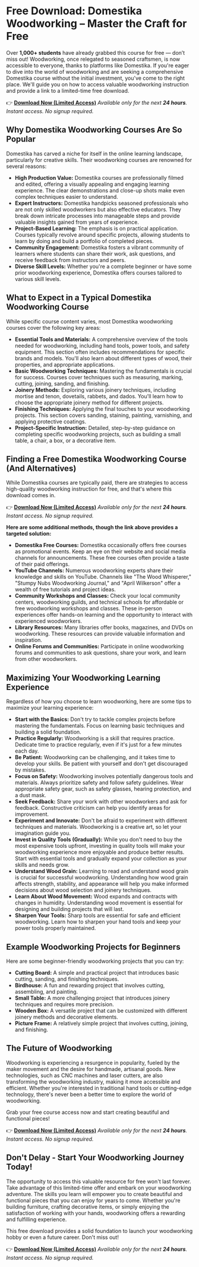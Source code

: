 # Free Download: Domestika Woodworking – Master the Craft for Free

Over **1,000+ students** have already grabbed this course for free — don’t miss out!
Woodworking, once relegated to seasoned craftsmen, is now accessible to everyone, thanks to platforms like Domestika. If you're eager to dive into the world of woodworking and are seeking a comprehensive Domestika course without the initial investment, you've come to the right place. We'll guide you on how to access valuable woodworking instruction and provide a link to a limited-time free download.

👉 [**Download Now (Limited Access)**](https://udemywork.com/domestika-woodworking)
_Available only for the next **24 hours**. Instant access. No signup required._

## Why Domestika Woodworking Courses Are So Popular

Domestika has carved a niche for itself in the online learning landscape, particularly for creative skills. Their woodworking courses are renowned for several reasons:

*   **High Production Value:** Domestika courses are professionally filmed and edited, offering a visually appealing and engaging learning experience. The clear demonstrations and close-up shots make even complex techniques easier to understand.
*   **Expert Instructors:** Domestika handpicks seasoned professionals who are not only skilled woodworkers but also effective educators. They break down intricate processes into manageable steps and provide valuable insights gained from years of experience.
*   **Project-Based Learning:** The emphasis is on practical application. Courses typically revolve around specific projects, allowing students to learn by doing and build a portfolio of completed pieces.
*   **Community Engagement:** Domestika fosters a vibrant community of learners where students can share their work, ask questions, and receive feedback from instructors and peers.
*   **Diverse Skill Levels:** Whether you're a complete beginner or have some prior woodworking experience, Domestika offers courses tailored to various skill levels.

## What to Expect in a Typical Domestika Woodworking Course

While specific course content varies, most Domestika woodworking courses cover the following key areas:

*   **Essential Tools and Materials:** A comprehensive overview of the tools needed for woodworking, including hand tools, power tools, and safety equipment. This section often includes recommendations for specific brands and models. You'll also learn about different types of wood, their properties, and appropriate applications.
*   **Basic Woodworking Techniques:** Mastering the fundamentals is crucial for success. Courses cover techniques such as measuring, marking, cutting, joining, sanding, and finishing.
*   **Joinery Methods:** Exploring various joinery techniques, including mortise and tenon, dovetails, rabbets, and dados. You'll learn how to choose the appropriate joinery method for different projects.
*   **Finishing Techniques:** Applying the final touches to your woodworking projects. This section covers sanding, staining, painting, varnishing, and applying protective coatings.
*   **Project-Specific Instruction:** Detailed, step-by-step guidance on completing specific woodworking projects, such as building a small table, a chair, a box, or a decorative item.

## Finding a Free Domestika Woodworking Course (And Alternatives)

While Domestika courses are typically paid, there are strategies to access high-quality woodworking instruction for free, and that's where this download comes in.

👉 [**Download Now (Limited Access)**](https://udemywork.com/domestika-woodworking)
_Available only for the next **24 hours**. Instant access. No signup required._

**Here are some additional methods, though the link above provides a targeted solution:**

*   **Domestika Free Courses:** Domestika occasionally offers free courses as promotional events. Keep an eye on their website and social media channels for announcements. These free courses often provide a taste of their paid offerings.
*   **YouTube Channels:** Numerous woodworking experts share their knowledge and skills on YouTube. Channels like "The Wood Whisperer," "Stumpy Nubs Woodworking Journal," and "April Wilkerson" offer a wealth of free tutorials and project ideas.
*   **Community Workshops and Classes:** Check your local community centers, woodworking guilds, and technical schools for affordable or free woodworking workshops and classes. These in-person experiences offer hands-on learning and the opportunity to interact with experienced woodworkers.
*   **Library Resources:** Many libraries offer books, magazines, and DVDs on woodworking. These resources can provide valuable information and inspiration.
*   **Online Forums and Communities:** Participate in online woodworking forums and communities to ask questions, share your work, and learn from other woodworkers.

## Maximizing Your Woodworking Learning Experience

Regardless of how you choose to learn woodworking, here are some tips to maximize your learning experience:

*   **Start with the Basics:** Don't try to tackle complex projects before mastering the fundamentals. Focus on learning basic techniques and building a solid foundation.
*   **Practice Regularly:** Woodworking is a skill that requires practice. Dedicate time to practice regularly, even if it's just for a few minutes each day.
*   **Be Patient:** Woodworking can be challenging, and it takes time to develop your skills. Be patient with yourself and don't get discouraged by mistakes.
*   **Focus on Safety:** Woodworking involves potentially dangerous tools and materials. Always prioritize safety and follow safety guidelines. Wear appropriate safety gear, such as safety glasses, hearing protection, and a dust mask.
*   **Seek Feedback:** Share your work with other woodworkers and ask for feedback. Constructive criticism can help you identify areas for improvement.
*   **Experiment and Innovate:** Don't be afraid to experiment with different techniques and materials. Woodworking is a creative art, so let your imagination guide you.
*   **Invest in Quality Tools (Gradually):** While you don't need to buy the most expensive tools upfront, investing in quality tools will make your woodworking experience more enjoyable and produce better results. Start with essential tools and gradually expand your collection as your skills and needs grow.
*   **Understand Wood Grain:** Learning to read and understand wood grain is crucial for successful woodworking. Understanding how wood grain affects strength, stability, and appearance will help you make informed decisions about wood selection and joinery techniques.
*   **Learn About Wood Movement:** Wood expands and contracts with changes in humidity. Understanding wood movement is essential for designing and building projects that will last.
*   **Sharpen Your Tools:** Sharp tools are essential for safe and efficient woodworking. Learn how to sharpen your hand tools and keep your power tools properly maintained.

## Example Woodworking Projects for Beginners

Here are some beginner-friendly woodworking projects that you can try:

*   **Cutting Board:** A simple and practical project that introduces basic cutting, sanding, and finishing techniques.
*   **Birdhouse:** A fun and rewarding project that involves cutting, assembling, and painting.
*   **Small Table:** A more challenging project that introduces joinery techniques and requires more precision.
*   **Wooden Box:** A versatile project that can be customized with different joinery methods and decorative elements.
*   **Picture Frame:** A relatively simple project that involves cutting, joining, and finishing.

## The Future of Woodworking

Woodworking is experiencing a resurgence in popularity, fueled by the maker movement and the desire for handmade, artisanal goods. New technologies, such as CNC machines and laser cutters, are also transforming the woodworking industry, making it more accessible and efficient. Whether you're interested in traditional hand tools or cutting-edge technology, there's never been a better time to explore the world of woodworking.

Grab your free course access now and start creating beautiful and functional pieces!

👉 [**Download Now (Limited Access)**](https://udemywork.com/domestika-woodworking)
_Available only for the next **24 hours**. Instant access. No signup required._

## Don't Delay - Start Your Woodworking Journey Today!

The opportunity to access this valuable resource for free won't last forever. Take advantage of this limited-time offer and embark on your woodworking adventure. The skills you learn will empower you to create beautiful and functional pieces that you can enjoy for years to come. Whether you're building furniture, crafting decorative items, or simply enjoying the satisfaction of working with your hands, woodworking offers a rewarding and fulfilling experience.

This free download provides a solid foundation to launch your woodworking hobby or even a future career. Don't miss out!

👉 [**Download Now (Limited Access)**](https://udemywork.com/domestika-woodworking)
_Available only for the next **24 hours**. Instant access. No signup required._
